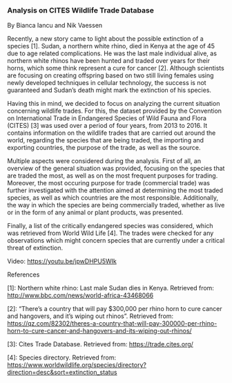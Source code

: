 ### Analysis on CITES Wildlife Trade Database
By Bianca Iancu and Nik Vaessen

Recently, a new story came to light about the possible extinction of a species [1]. Sudan, a northern white rhino, died in Kenya at the age of 45 due to age related complications. He was the last male individual alive, as northern white rhinos have been hunted and traded over years for their horns, which some think represent a cure for cancer [2]. Although scientists are focusing on creating offspring based on two still living females using newly developed techniques in cellular technology, the success is not guaranteed and Sudan’s death might mark the extinction of his species.

Having this in mind, we decided to focus on analyzing the current situation concerning wildlife trades. For this, the dataset provided by the Convention on International Trade in Endangered Species of Wild Fauna and Flora (CITES) [3] was used over a period of four years, from 2013 to 2016. It contains information on the wildlife trades that are carried out around the world, regarding the species that are being traded, the importing and exporting countries, the purpose of the trade, as well as the source.

Multiple aspects were considered during the analysis. First of all, an overview of the general situation was provided, focusing on the species that are traded the most, as well as on the most frequent purposes for trading. Moreover, the most occuring purpose for trade (commercial trade) was further investigated with the attention aimed at determining the most traded species, as well as which countries are the most responsible. Additionally, the way in which the species are being commercially traded, whether as live or in the form of any animal or plant products, was presented.

Finally, a list of the critically endangered species was considered, which was retrieved from World Wild Life [4]. The trades were checked for any observations which might concern species that are currently under a critical threat of extinction.

Video:
https://youtu.be/jpwDHPU5WIk 

References

[1]: Northern white rhino: Last male Sudan dies in Kenya. Retrieved from: http://www.bbc.com/news/world-africa-43468066 

[2]: “There’s a country that will pay $300,000 per rhino horn to cure cancer and hangovers, and it’s wiping out rhinos”. Retrieved from: https://qz.com/82302/theres-a-country-that-will-pay-300000-per-rhino-horn-to-cure-cancer-and-hangovers-and-its-wiping-out-rhinos/ 

[3]: Cites Trade Database. Retrieved from: https://trade.cites.org/ 

[4]: Species directory. Retrieved from: https://www.worldwildlife.org/species/directory?direction=desc&sort=extinction_status 


